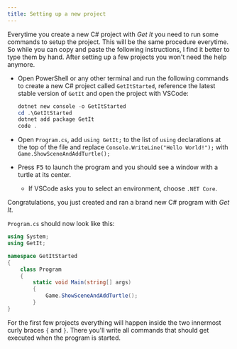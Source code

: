 ```yaml
---
title: Setting up a new project
---
```


Everytime you create a new C# project with *Get It* you need to run some commands to setup the project.
This will be the same procedure everytime.
So while you can copy and paste the following instructions, I find it better to type them by hand.
After setting up a few projects you won't need the help anymore.

* Open PowerShell or any other terminal and run the following commands to create a new C# project called `GetItStarted`, reference the latest stable version of `GetIt` and open the project with VSCode:

    ```powershell
    dotnet new console -o GetItStarted
    cd .\GetItStarted
    dotnet add package GetIt
    code .
    ```

* Open `Program.cs`, add `using GetIt;` to the list of `using` declarations at the top of the file and replace `Console.WriteLine("Hello World!");` with `Game.ShowSceneAndAddTurtle();`
* Press <kbd>F5</kbd> to launch the program and you should see a window with a turtle at its center.
  * If VSCode asks you to select an environment, choose `.NET Core`.

Congratulations, you just created and ran a brand new C# program with *Get It*.

`Program.cs` should now look like this:

```csharp
using System;
using GetIt;

namespace GetItStarted
{
    class Program
    {
        static void Main(string[] args)
        {
            Game.ShowSceneAndAddTurtle();
        }
}
```

For the first few projects everything will happen inside the two innermost curly braces `{` and `}`.
There you'll write all commands that should get executed when the program is started.

